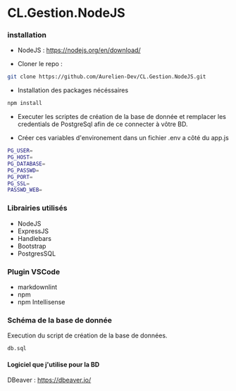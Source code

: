 # CL.Gestion.NodeJS

### installation

- NodeJS : https://nodejs.org/en/download/

- Cloner le repo :
```bash
git clone https://github.com/Aurelien-Dev/CL.Gestion.NodeJS.git
```

- Installation des packages nécéssaires

```bash
npm install
```
- Executer les scriptes de création de la base de donnée et remplacer les credentials de PostgreSql afin de ce connecter à vôtre BD.

- Créer ces variables d'environement dans un fichier .env a côté du app.js

```bash
PG_USER=
PG_HOST=
PG_DATABASE=
PG_PASSWD=
PG_PORT=
PG_SSL=
PASSWD_WEB=
```

### Librairies utilisés

- NodeJS
- ExpressJS
- Handlebars
- Bootstrap
- PostgresSQL

### Plugin VSCode
- markdownlint
- npm
- npm Intellisense


### Schéma de la base de donnée

Execution du script de création de la base de données.

```bash
db.sql
```

#### Logiciel que j'utilise pour la BD

DBeaver : https://dbeaver.io/
